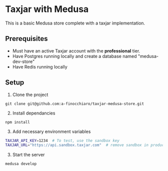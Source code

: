 # Taxjar with Medusa

This is a basic Medusa store complete with a taxjar implementation. 

## Prerequisites

- Must have an active Taxjar account with the __professional__ tier.
- Have Postgres running locally and create a database named "medusa-dev-store"
- Have Redis running locally

## Setup

1) Clone the project

```
git clone git@github.com:a-finocchiaro/taxjar-medusa-store.git
```

2) Install dependancies

```
npm install
```

3) Add necessary environment variables

```sh
TAXJAR_API_KEY=1234  # To test, use the sandbox key
TAXJAR_URL="https://api.sandbox.taxjar.com"  # remove sandbox in production
```

3) Start the server

```
medusa develop
```
